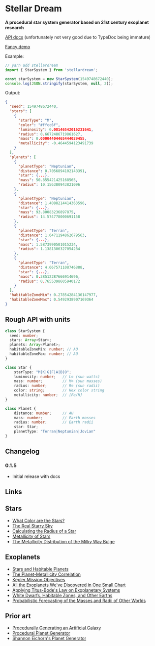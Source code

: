 # Stellar Dream

**A procedural star system generator based on 21st century exoplanet research**

[API docs](http://steveasleep.com/stellardream/) (unfortunately not very good due to TypeDoc being immature)

[Fancy demo](http://steveasleep.com/keplverse/)

Example:

```js
// yarn add stellardream
import { StarSystem } from 'stellardream';

const starSystem = new StarSystem(1549748672440);
console.log(JSON.stringify(starSystem, null, 2));
```

Output:

```json
{
  "seed": 1549748672440,
  "stars": [
    {
      "starType": "M",
      "color": "#ffcc6f",
      "luminosity": 0.08146542016231641,
      "radius": 0.6672486719861627,
      "mass": 0.00004404465444029455,
      "metallicity": -0.4644594123491739
    }
  ],
  "planets": [
    {
      "planetType": "Neptunian",
      "distance": 0.7056894102143391,
      "star": {...},
      "mass": 50.855421425168565,
      "radius": 10.156380943821096
    },
    {
      "planetType": "Neptunian",
      "distance": 1.4088214414363596,
      "star": {...},
      "mass": 93.80083236897875,
      "radius": 14.574778000691158
    },
    {
      "planetType": "Terran",
      "distance": 1.6471194862679563,
      "star": {...},
      "mass": 1.5873990501015234,
      "radius": 1.1381306327054284
    },
    {
      "planetType": "Terran",
      "distance": 4.667571108746888,
      "star": {...},
      "mass": 0.38512287666914696,
      "radius": 0.7655398605940172
    }
  ],
  "habitableZoneMin": 0.27854284130147977,
  "habitableZoneMax": 0.5492938907169364
}
```

## Rough API with units

```ts
class StarSystem {
  seed: number;
  stars: Array<Star>;
  planets: Array<Planet>;
  habitableZoneMin: number; // AU
  habitableZoneMax: number; // AU
}

class Star {
    starType: "M|K|G|F|A|B|O";
    luminosity: number;   // L⊙ (sun watts)
    mass: number;         // M⊙ (sun masses)
    radius: number;       // R⊙ (sun radii)
    color: string;        // Hex color string
    metallicity: number;  // [Fe/H]
}

class Planet {
    distance: number;     // AU
    mass: number;         // Earth masses
    radius: number;       // Earth radii
    star: Star;
    planetType: "Terran|Neptunian|Jovian"
}
```

## Changelog

### 0.1.5

* Initial release with docs

## Links

## Stars

* [What Color are the Stars?][starcolors]
* [The Real Starry Sky][starrysky]
* [Calculating the Radius of a Star][starradius]
* [Metallicity of Stars][starmetallicity]
* [The Metallicity Distribution of the Milky Way Bulge][milkywaymetallicity]

## Exoplanets

* [Stars and Habitable Planets](http://www.solstation.com/habitable.htm)
* [The Planet-Metallicity Correlation][gasgiantmetallicity]
* [Kepler Mission Objectives][kepler]
* [All the Exoplanets We've Discovered in One Small Chart][popsci_exoplanets]
* [Applying Titus-Bode's Law on Exoplanetary Systems][titusbode2]
* [White Dwarfs, Habitable Zones, and Other Earths][white_dwarf_habitability]
* [Probabilistic Forecasting of the Masses and Radii of Other Worlds][planettypes]

## Prior art

* [Procedurally Generating an Artificial Galaxy][procedural]
* [Procedural Planet Generator](http://thrivegame.wikidot.com/procedural-planet-generator)
* [Shannon Eichorn's Planet Generator](https://blog.shannoneichorn.com/?p=43)

[white_dwarf_habitability]: https://www.technologyreview.com/s/423341/white-dwarfs-habitable-zones-and-other-earths/
[starcolors]: http://www.vendian.org/mncharity/dir3/starcolor/
[procedural]: http://lup.lub.lu.se/luur/download?func=downloadFile&recordOId=8867455&fileOId=8870454
[starrysky]: http://adsabs.harvard.edu/abs/2001JRASC..95...32L
[starradius]: http://cas.sdss.org/dr4/en/proj/advanced/hr/radius1.asp
[starmetallicity]: http://icc.dur.ac.uk/~tt/Lectures/Galaxies/TeX/lec/node27.html
[gasgiantmetallicity]: https://iopscience.iop.org/article/10.1086/428383/pdf
[milkywaymetallicity]: https://arxiv.org/pdf/1511.07438.pdf
[kepler]: https://keplerscience.arc.nasa.gov/objectives.html

[popsci_exoplanets]: https://www.popularmechanics.com/space/deep-space/a13733860/all-the-exoplanets-weve-discovered-in-one-small-chart/
[gasgiants]: https://iopscience.iop.org/article/10.1086/428383/pdf

[titusbode]: https://en.wikipedia.org/wiki/Titius%E2%80%93Bode_law
[titusbode2]: https://arxiv.org/pdf/1602.02877.pdf

[planettypes]: https://arxiv.org/pdf/1603.08614v2.pdf